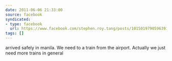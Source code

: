 ```yaml
---
date: 2011-06-06 21:33:00
source: facebook
syndicated:
- type: facebook
  url: https://www.facebook.com/stephen.roy.tang/posts/10150197905963912
tags: []
---
```


arrived safely in manila. We need to a train from the airport. Actually we just need more trains in general